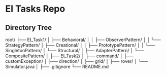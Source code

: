 # EI Tasks Repo

## Directory Tree

root/
├── EI_Task1/
│   ├── Behavioral/
│   │   ├── ObserverPattern/
│   │   └── StrategyPattern/
│   ├── Creational/
│   │   ├── PrototypePattern/
│   │   └── SingletonPattern/
│   └── Structural/
│       ├── AdapterPattern/
│       └── CompositePattern/
│
├── EI_Task2/
│   ├── command/
│   ├── customException/
│   ├── direction/
│   ├── grid/
│   ├── rover/
│   └── Simulator.java
│
├── .gitignore
└── README.md
